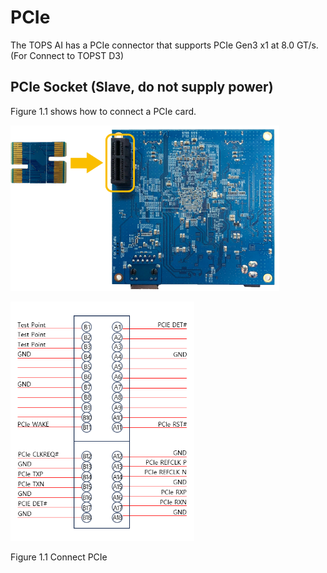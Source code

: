 ﻿# PCIe

The TOPS AI has a PCIe connector that supports PCIe Gen3 x1 at 8.0 GT/s.
(For Connect to TOPST D3)

## PCIe Socket (Slave, do not supply power)

Figure 1.1 shows how to connect a PCIe card.

<img src="../media/5. PCIe.image1.png"
style="width:4.48039in;height:2.76691in"
alt="전자 부품, 전자 공학, 전자제품, 회로 구성요소이(가) 표시된 사진 자동 생성된 설명" />

<img src="../media/5. PCIe.image2.png"
style="width:3.0597in;height:3.98339in"
alt="텍스트, 스크린샷, 번호, 폰트이(가) 표시된 사진 자동 생성된 설명" />

Figure 1.1 Connect PCIe
